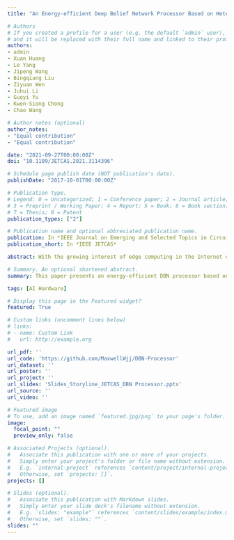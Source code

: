 ```yaml
---
title: "An Energy-efficient Deep Belief Network Processor Based on Heterogeneous Multi-core Architecture with Transposable Memory and On-chip Learning"

# Authors
# If you created a profile for a user (e.g. the default `admin` user), write the username (folder name) here 
# and it will be replaced with their full name and linked to their profile.
authors:
- admin
- Xuan Huang
- Le Yang
- Jipeng Wang
- Bingqiang Liu
- Ziyuan Wen
- Juhui Li
- Guoyi Yu
- Kwen-Siong Chong
- Chao Wang

# Author notes (optional)
author_notes:
- "Equal contribution"
- "Equal contribution"

date: "2021-09-27T00:00:00Z"
doi: "10.1109/JETCAS.2021.3114396"

# Schedule page publish date (NOT publication's date).
publishDate: "2017-10-01T00:00:00Z"

# Publication type.
# Legend: 0 = Uncategorized; 1 = Conference paper; 2 = Journal article;
# 3 = Preprint / Working Paper; 4 = Report; 5 = Book; 6 = Book section;
# 7 = Thesis; 8 = Patent
publication_types: ["2"]

# Publication name and optional abbreviated publication name.
publication: In *IEEE Journal on Emerging and Selected Topics in Circuits and Systems*
publication_short: In *IEEE JETCAS*

abstract: With the growing interest of edge computing in the Internet of Things (IoT), Deep Neural Network (DNN) hardware processors/accelerators face challenges of low energy consumption, low latency, and data privacy issues. This paper proposes an energy-efficient processor design based on Deep Belief Network (DBN), which is one of the most suitable DNN models for on-chip learning. In this study, a thorough algorithm-architecture-circuit design optimization method is used for efficient design. The characteristics of data reuse and data sparsity in the DBN learning algorithm inspires this study to propose a heterogeneous multi-core architecture with local learning. In addition, novel circuits of transposable weight memory and sparse address generator are proposed to reduce weight memory access and exploit neuron state sparsity, respectively, for maximizing the energy efficiency. The DBN processor is implemented and thoroughly evaluated on Xilinx Zynq FPGA. Implementation results confirm that the proposed DBN processor has excellent energy efficiency of 45.0 pJ per neuron-weight update, which has been improved by 74% against the conventional design.

# Summary. An optional shortened abstract.
summary: This paper presents an energy-efficient DBN processor based on heterogeneous multi-core architecture with transposable weight memory and on-chip local learning. In the future, we will focus on ASIC implementation of the proposed DBN processor in a GALS architecture with a 7T/8T SRAM-based transposable memory design to solve the bottlenecks and further improve throughput and energy efficiency.

tags: [AI Hardware]

# Display this page in the Featured widget?
featured: True

# Custom links (uncomment lines below)
# links:
# - name: Custom Link
#   url: http://example.org

url_pdf: ''
url_code: 'https://github.com/MaxwellWjj/DBN-Processor'
url_dataset: ''
url_poster: ''
url_project: ''
url_slides: 'Slides_Storyline_JETCAS_DBN Processor.pptx'
url_source: ''
url_video: ''

# Featured image
# To use, add an image named `featured.jpg/png` to your page's folder. 
image:
  focal_point: ""
  preview_only: false

# Associated Projects (optional).
#   Associate this publication with one or more of your projects.
#   Simply enter your project's folder or file name without extension.
#   E.g. `internal-project` references `content/project/internal-project/index.md`.
#   Otherwise, set `projects: []`.
projects: []

# Slides (optional).
#   Associate this publication with Markdown slides.
#   Simply enter your slide deck's filename without extension.
#   E.g. `slides: "example"` references `content/slides/example/index.md`.
#   Otherwise, set `slides: ""`.
slides: ""
---
```

